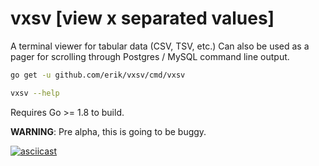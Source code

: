 # vxsv [view x separated values]

A terminal viewer for tabular data (CSV, TSV, etc.) Can also be used
as a pager for scrolling through Postgres / MySQL command line output.

```bash
go get -u github.com/erik/vxsv/cmd/vxsv

vxsv --help
```

Requires Go >= 1.8 to build.

**WARNING**: Pre alpha, this is going to be buggy. 

[![asciicast](https://asciinema.org/a/7cg3r5ukgjh26f7gubw5emy8r.png)](https://asciinema.org/a/7cg3r5ukgjh26f7gubw5emy8r)
